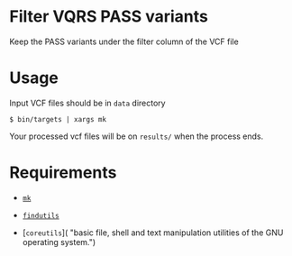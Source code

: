 Filter VQRS PASS variants
===============

Keep the PASS variants under the filter column of the VCF file

# Usage

Input VCF files should be in `data` directory

```
$ bin/targets | xargs mk
```

Your processed vcf files will be on `results/` when the process ends.

# Requirements

- [`mk`](http://doc.cat-v.org/bell_labs/mk/mk.pdf "A successor for `make`.")

- [`findutils`](https://www.gnu.org/software/findutils/ "Basic directory searching utilities of the GNU operating system.")

- [`coreutils`]( "basic file, shell and text manipulation utilities of the GNU operating system.")

